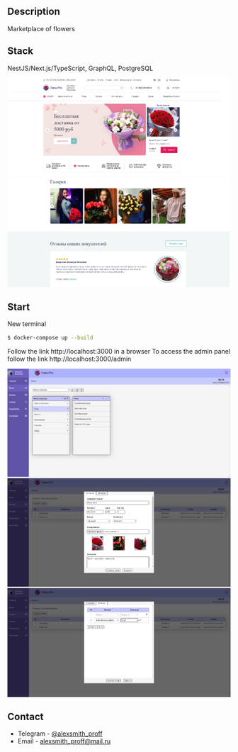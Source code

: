 ## Description
Marketplace of flowers 

## Stack
NestJS/Next.js/TypeScript, GraphQL, PostgreSQL
<br>

![title](screenshot1.png)
<br>
![title](screenshot2.png)
<br> 

## Start
New terminal
```bash
$ docker-compose up --build
```

Follow the link http://localhost:3000 in a browser
To access the admin panel follow the link http://localhost:3000/admin

![title](screenshot_admin-panel1.png)
![title](screenshot_admin-panel2.png)
![title](screenshot_admin-panel3.png)

## Contact

- Telegram - [@alexsmith_proff](http://t.me/@alexsmith_proff)
- Email - alexsmith_proff@mail.ru